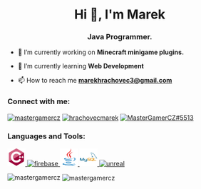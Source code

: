 <h1 align="center">Hi 👋, I'm Marek</h1>
<h3 align="center">Java Programmer.</h3>

- 🔭 I’m currently working on **Minecraft minigame plugins.**

- 🌱 I’m currently learning **Web Development**

- 📫 How to reach me **marekhrachovec3@gmail.com**

<h3 align="left">Connect with me:</h3>
<p align="left">
<a href="https://twitter.com/mastergamercz" target="blank"><img align="center" src="https://raw.githubusercontent.com/rahuldkjain/github-profile-readme-generator/master/src/images/icons/Social/twitter.svg" alt="mastergamercz" height="30" width="40" /></a>
<a href="https://instagram.com/hrachovecmarek" target="blank"><img align="center" src="https://raw.githubusercontent.com/rahuldkjain/github-profile-readme-generator/master/src/images/icons/Social/instagram.svg" alt="hrachovecmarek" height="30" width="40" /></a>
<a href="https://discord.gg/MasterGamerCZ#5513" target="blank"><img align="center" src="https://raw.githubusercontent.com/rahuldkjain/github-profile-readme-generator/master/src/images/icons/Social/discord.svg" alt="MasterGamerCZ#5513" height="30" width="40" /></a>
</p>

<h3 align="left">Languages and Tools:</h3>
<p align="left"> <a href="https://www.w3schools.com/cpp/" target="_blank" rel="noreferrer"> <img src="https://raw.githubusercontent.com/devicons/devicon/master/icons/cplusplus/cplusplus-original.svg" alt="cplusplus" width="40" height="40"/> </a> <a href="https://firebase.google.com/" target="_blank" rel="noreferrer"> <img src="https://www.vectorlogo.zone/logos/firebase/firebase-icon.svg" alt="firebase" width="40" height="40"/> </a> <a href="https://www.java.com" target="_blank" rel="noreferrer"> <img src="https://raw.githubusercontent.com/devicons/devicon/master/icons/java/java-original.svg" alt="java" width="40" height="40"/> </a> <a href="https://www.mysql.com/" target="_blank" rel="noreferrer"> <img src="https://raw.githubusercontent.com/devicons/devicon/master/icons/mysql/mysql-original-wordmark.svg" alt="mysql" width="40" height="40"/> </a> <a href="https://unrealengine.com/" target="_blank" rel="noreferrer"> <img src="https://raw.githubusercontent.com/kenangundogan/fontisto/036b7eca71aab1bef8e6a0518f7329f13ed62f6b/icons/svg/brand/unreal-engine.svg" alt="unreal" width="40" height="40"/> </a> </p>

<p><img align="left" src="https://github-readme-stats.vercel.app/api/top-langs?username=mastergamercz&show_icons=true&locale=en&layout=compact" alt="mastergamercz" /></p>

<p>&nbsp;<img align="center" src="https://github-readme-stats.vercel.app/api?username=mastergamercz&show_icons=true&locale=en" alt="mastergamercz" /></p>
